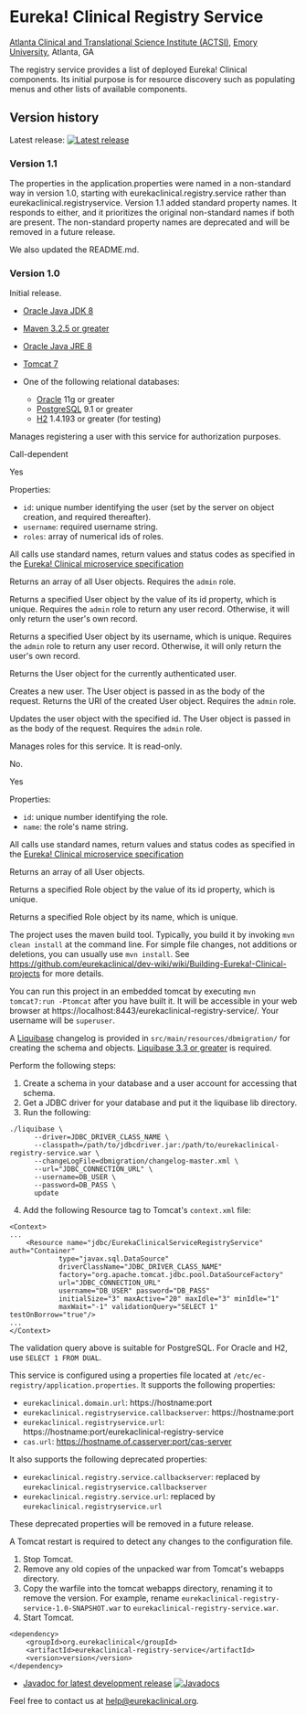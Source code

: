 # Eureka! Clinical Registry Service
[Atlanta Clinical and Translational Science Institute (ACTSI)](http://www.actsi.org), [Emory University](http://www.emory.edu), Atlanta, GA

The registry service provides a list of deployed Eureka! Clinical components. 
Its initial purpose is for resource discovery such as populating menus and other lists of
available components.

## Version history
Latest release: [![Latest release](https://maven-badges.herokuapp.com/maven-central/org.eurekaclinical/eurekaclinical-registry-service/badge.svg)](https://maven-badges.herokuapp.com/maven-central/org.eurekaclinical/eurekaclinical-registry-service)

### Version 1.1
The properties in the application.properties were named in a non-standard way in version 1.0,
starting with eurekaclinical.registry.service rather than eurekaclinical.registryservice.
Version 1.1 added standard property names. It responds to either, and it prioritizes the original
non-standard names if both are present. The non-standard property names are deprecated and will be 
removed in a future release.

We also updated the README.md.

### Version 1.0
Initial release.

* [Oracle Java JDK 8](http://www.oracle.com/technetwork/java/javase/overview/index.html)
* [Maven 3.2.5 or greater](https://maven.apache.org)

* [Oracle Java JRE 8](http://www.oracle.com/technetwork/java/javase/overview/index.html)
* [Tomcat 7](https://tomcat.apache.org)
* One of the following relational databases:
  * [Oracle](https://www.oracle.com/database/index.html) 11g or greater
  * [PostgreSQL](https://www.postgresql.org) 9.1 or greater
  * [H2](http://h2database.com) 1.4.193 or greater (for testing)


Manages registering a user with this service for authorization purposes.

Call-dependent

Yes

Properties:
* `id`: unique number identifying the user (set by the server on object creation, and required thereafter).
* `username`: required username string.
* `roles`: array of numerical ids of roles.

All calls use standard names, return values and status codes as specified in the [Eureka! Clinical microservice specification](https://github.com/eurekaclinical/dev-wiki/wiki/Eureka%21-Clinical-microservice-specification)

Returns an array of all User objects. Requires the `admin` role.

Returns a specified User object by the value of its id property, which is unique. Requires the `admin` role to return any user record. Otherwise, it will only return the user's own record.

Returns a specified User object by its username, which is unique. Requires the `admin` role to return any user record. Otherwise, it will only return the user's own record.

Returns the User object for the currently authenticated user.

Creates a new user. The User object is passed in as the body of the request. Returns the URI of the created User object. Requires the `admin` role.

Updates the user object with the specified id. The User object is passed in as the body of the request. Requires the `admin` role.

Manages roles for this service. It is read-only.

No.

Yes

Properties:
* `id`: unique number identifying the role.
* `name`: the role's name string.

All calls use standard names, return values and status codes as specified in the [Eureka! Clinical microservice specification](https://github.com/eurekaclinical/dev-wiki/wiki/Eureka%21-Clinical-microservice-specification)

Returns an array of all User objects.

Returns a specified Role object by the value of its id property, which is unique.

Returns a specified Role object by its name, which is unique.

The project uses the maven build tool. Typically, you build it by invoking `mvn clean install` at the command line. For simple file changes, not additions or deletions, you can usually use `mvn install`. See https://github.com/eurekaclinical/dev-wiki/wiki/Building-Eureka!-Clinical-projects for more details.

You can run this project in an embedded tomcat by executing `mvn tomcat7:run -Ptomcat` after you have built it. It will be accessible in your web browser at https://localhost:8443/eurekaclinical-registry-service/. Your username will be `superuser`.

A [Liquibase](http://www.liquibase.org) changelog is provided in `src/main/resources/dbmigration/` for creating the schema and objects. [Liquibase 3.3 or greater](http://www.liquibase.org/download/index.html) is required.

Perform the following steps:
1) Create a schema in your database and a user account for accessing that schema.
2) Get a JDBC driver for your database and put it the liquibase lib directory.
3) Run the following:
```
./liquibase \
      --driver=JDBC_DRIVER_CLASS_NAME \
      --classpath=/path/to/jdbcdriver.jar:/path/to/eurekaclinical-registry-service.war \
      --changeLogFile=dbmigration/changelog-master.xml \
      --url="JDBC_CONNECTION_URL" \
      --username=DB_USER \
      --password=DB_PASS \
      update
```
4) Add the following Resource tag to Tomcat's `context.xml` file:
```
<Context>
...
    <Resource name="jdbc/EurekaClinicalServiceRegistryService" auth="Container"
            type="javax.sql.DataSource"
            driverClassName="JDBC_DRIVER_CLASS_NAME"
            factory="org.apache.tomcat.jdbc.pool.DataSourceFactory"
            url="JDBC_CONNECTION_URL"
            username="DB_USER" password="DB_PASS"
            initialSize="3" maxActive="20" maxIdle="3" minIdle="1"
            maxWait="-1" validationQuery="SELECT 1" testOnBorrow="true"/>
...
</Context>
```

The validation query above is suitable for PostgreSQL. For Oracle and H2, use
`SELECT 1 FROM DUAL`.

This service is configured using a properties file located at `/etc/ec-registry/application.properties`. It supports the following properties:
* `eurekaclinical.domain.url`: https://hostname:port
* `eurekaclinical.registryservice.callbackserver`: https://hostname:port
* `eurekaclinical.registryservice.url`: https://hostname:port/eurekaclinical-registry-service
* `cas.url`: https://hostname.of.casserver:port/cas-server

It also supports the following deprecated properties:
* `eurekaclinical.registry.service.callbackserver`: replaced by `eurekaclinical.registryservice.callbackserver`
* `eurekaclinical.registry.service.url`: replaced by `eurekaclinical.registryservice.url`

These deprecated properties will be removed in a future release.

A Tomcat restart is required to detect any changes to the configuration file.

1) Stop Tomcat.
2) Remove any old copies of the unpacked war from Tomcat's webapps directory.
3) Copy the warfile into the tomcat webapps directory, renaming it to remove the version. For example, rename `eurekaclinical-registry-service-1.0-SNAPSHOT.war` to `eurekaclinical-registry-service.war`.
4) Start Tomcat.

```
<dependency>
    <groupId>org.eurekaclinical</groupId>
    <artifactId>eurekaclinical-registry-service</artifactId>
    <version>version</version>
</dependency>
```

* [Javadoc for latest development release](http://javadoc.io/doc/org.eurekaclinical/eurekaclinical-registry-service) [![Javadocs](http://javadoc.io/badge/org.eurekaclinical/eurekaclinical-registry-service.svg)](http://javadoc.io/doc/org.eurekaclinical/eurekaclinical-registry-service)

Feel free to contact us at help@eurekaclinical.org.

